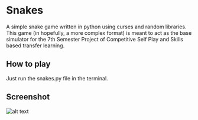 # Snakes
A simple snake game written in python using curses and random libraries. This game (in hopefully, a more complex format) is meant to act as the base simulator for the 7th Semester Project of Competitive Self Play and Skills based transfer learning. 


## How to play

Just run the snakes.py file in the terminal. 

## Screenshot
![alt text](https://raw.githubusercontent.com/championballer/Snakes/master/Image1.png)
